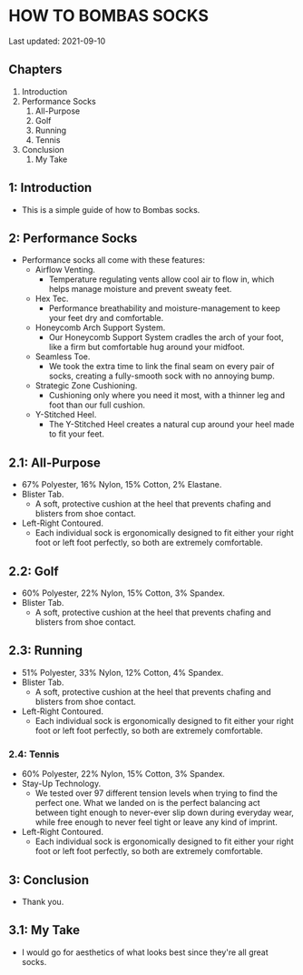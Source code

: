 # HOW TO BOMBAS SOCKS

Last updated: 2021-09-10

## Chapters

1. Introduction
2. Performance Socks
   1. All-Purpose
   2. Golf
   3. Running
   4. Tennis
3. Conclusion
   1. My Take

## 1: Introduction

- This is a simple guide of how to Bombas socks.

## 2: Performance Socks

- Performance socks all come with these features:
  - Airflow Venting.
    - Temperature regulating vents allow cool air to flow in, which helps manage moisture and prevent sweaty feet.
  - Hex Tec.
    - Performance breathability and moisture-management to keep your feet dry and comfortable.
  - Honeycomb Arch Support System.
    - Our Honeycomb Support System cradles the arch of your foot, like a firm but comfortable hug around your midfoot.
  - Seamless Toe.
    - We took the extra time to link the final seam on every pair of socks, creating a fully-smooth sock with no annoying bump.
  - Strategic Zone Cushioning.
    - Cushioning only where you need it most, with a thinner leg and foot than our full cushion.
  - Y-Stitched Heel.
    - The Y-Stitched Heel creates a natural cup around your heel made to fit your feet.

## 2.1: All-Purpose

- 67% Polyester, 16% Nylon, 15% Cotton, 2% Elastane.
- Blister Tab.
  - A soft, protective cushion at the heel that prevents chafing and blisters from shoe contact.
- Left-Right Contoured.
  - Each individual sock is ergonomically designed to fit either your right foot or left foot perfectly, so both are extremely comfortable.

## 2.2: Golf

- 60% Polyester, 22% Nylon, 15% Cotton, 3% Spandex.
- Blister Tab.
  - A soft, protective cushion at the heel that prevents chafing and blisters from shoe contact.

## 2.3: Running

- 51% Polyester, 33% Nylon, 12% Cotton, 4% Spandex.
- Blister Tab.
  - A soft, protective cushion at the heel that prevents chafing and blisters from shoe contact.
- Left-Right Contoured.
  - Each individual sock is ergonomically designed to fit either your right foot or left foot perfectly, so both are extremely comfortable.

### 2.4: Tennis

- 60% Polyester, 22% Nylon, 15% Cotton, 3% Spandex.
- Stay-Up Technology.
  - We tested over 97 different tension levels when trying to find the perfect one. What we landed on is the perfect balancing act between tight enough to never-ever slip down during everyday wear, while free enough to never feel tight or leave any kind of imprint.
- Left-Right Contoured.
  - Each individual sock is ergonomically designed to fit either your right foot or left foot perfectly, so both are extremely comfortable.

## 3: Conclusion

- Thank you.

## 3.1: My Take

- I would go for aesthetics of what looks best since they're all great socks.

